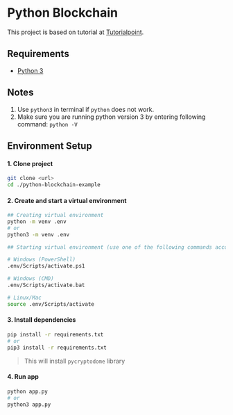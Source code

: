 # Python Blockchain
This project is based on tutorial at [Tutorialpoint](https://www.tutorialspoint.com/python_blockchain/python_blockchain_developing_client.htm).

## Requirements
- [Python 3](https://www.python.org/downloads/)

## Notes
1. Use `python3` in terminal if `python` does not work.  
2. Make sure you are running python version 3 by entering following command: `python -V`  

## Environment Setup
#### 1. Clone project
```bash
git clone <url>
cd ./python-blockchain-example
```

#### 2. Create and start a virtual environment
```bash
## Creating virtual environment
python -m venv .env
# or
python3 -m venv .env

## Starting virtual environment (use one of the following commands according to OS)

# Windows (PowerShell)
.env/Scripts/activate.ps1

# Windows (CMD)
.env/Scripts/activate.bat

# Linux/Mac
source .env/Scripts/activate
```

#### 3. Install dependencies
```bash
pip install -r requirements.txt
# or
pip3 install -r requirements.txt
```
> This will install `pycryptodome` library

#### 4. Run app
```bash
python app.py
# or
python3 app.py
```
